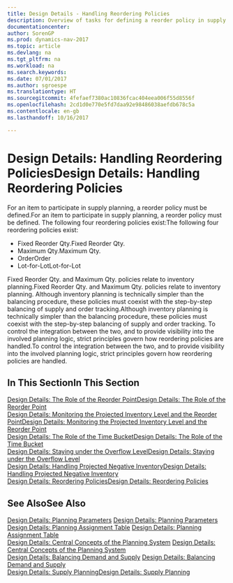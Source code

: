 ```yaml
---
title: Design Details - Handling Reordering Policies
description: Overview of tasks for defining a reorder policy in supply planning.
documentationcenter: 
author: SorenGP
ms.prod: dynamics-nav-2017
ms.topic: article
ms.devlang: na
ms.tgt_pltfrm: na
ms.workload: na
ms.search.keywords: 
ms.date: 07/01/2017
ms.author: sgroespe
ms.translationtype: HT
ms.sourcegitcommit: 4fefaef7380ac10836fcac404eea006f55d8556f
ms.openlocfilehash: 2cd1d0e770e5fd7daa92e98486038aefdb678c5a
ms.contentlocale: en-gb
ms.lasthandoff: 10/16/2017

---
```

# <a name="design-details-handling-reordering-policies"></a><span data-ttu-id="9747a-103">Design Details: Handling Reordering Policies</span><span class="sxs-lookup"><span data-stu-id="9747a-103">Design Details: Handling Reordering Policies</span></span>
<span data-ttu-id="9747a-104">For an item to participate in supply planning, a reorder policy must be defined.</span><span class="sxs-lookup"><span data-stu-id="9747a-104">For an item to participate in supply planning, a reorder policy must be defined.</span></span> <span data-ttu-id="9747a-105">The following four reordering policies exist:</span><span class="sxs-lookup"><span data-stu-id="9747a-105">The following four reordering policies exist:</span></span>  
  
* <span data-ttu-id="9747a-106">Fixed Reorder Qty.</span><span class="sxs-lookup"><span data-stu-id="9747a-106">Fixed Reorder Qty.</span></span>  
* <span data-ttu-id="9747a-107">Maximum Qty.</span><span class="sxs-lookup"><span data-stu-id="9747a-107">Maximum Qty.</span></span>  
* <span data-ttu-id="9747a-108">Order</span><span class="sxs-lookup"><span data-stu-id="9747a-108">Order</span></span>  
* <span data-ttu-id="9747a-109">Lot-for-Lot</span><span class="sxs-lookup"><span data-stu-id="9747a-109">Lot-for-Lot</span></span>  
  
<span data-ttu-id="9747a-110">Fixed Reorder Qty. and Maximum Qty. policies relate to inventory planning.</span><span class="sxs-lookup"><span data-stu-id="9747a-110">Fixed Reorder Qty. and Maximum Qty. policies relate to inventory planning.</span></span> <span data-ttu-id="9747a-111">Although inventory planning is technically simpler than the balancing procedure, these policies must coexist with the step-by-step balancing of supply and order tracking.</span><span class="sxs-lookup"><span data-stu-id="9747a-111">Although inventory planning is technically simpler than the balancing procedure, these policies must coexist with the step-by-step balancing of supply and order tracking.</span></span> <span data-ttu-id="9747a-112">To control the integration between the two, and to provide visibility into the involved planning logic, strict principles govern how reordering policies are handled.</span><span class="sxs-lookup"><span data-stu-id="9747a-112">To control the integration between the two, and to provide visibility into the involved planning logic, strict principles govern how reordering policies are handled.</span></span>  
  
## <a name="in-this-section"></a><span data-ttu-id="9747a-113">In This Section</span><span class="sxs-lookup"><span data-stu-id="9747a-113">In This Section</span></span>  
[<span data-ttu-id="9747a-114">Design Details: The Role of the Reorder Point</span><span class="sxs-lookup"><span data-stu-id="9747a-114">Design Details: The Role of the Reorder Point</span></span>](design-details-the-role-of-the-reorder-point.md)  
[<span data-ttu-id="9747a-115">Design Details: Monitoring the Projected Inventory Level and the Reorder Point</span><span class="sxs-lookup"><span data-stu-id="9747a-115">Design Details: Monitoring the Projected Inventory Level and the Reorder Point</span></span>](design-details-monitoring-the-projected-inventory-level-and-the-reorder-point.md)  
[<span data-ttu-id="9747a-116">Design Details: The Role of the Time Bucket</span><span class="sxs-lookup"><span data-stu-id="9747a-116">Design Details: The Role of the Time Bucket</span></span>](design-details-the-role-of-the-time-bucket.md)  
[<span data-ttu-id="9747a-117">Design Details: Staying under the Overflow Level</span><span class="sxs-lookup"><span data-stu-id="9747a-117">Design Details: Staying under the Overflow Level</span></span>](design-details-staying-under-the-overflow-level.md)  
[<span data-ttu-id="9747a-118">Design Details: Handling Projected Negative Inventory</span><span class="sxs-lookup"><span data-stu-id="9747a-118">Design Details: Handling Projected Negative Inventory</span></span>](design-details-handling-projected-negative-inventory.md)  
[<span data-ttu-id="9747a-119">Design Details: Reordering Policies</span><span class="sxs-lookup"><span data-stu-id="9747a-119">Design Details: Reordering Policies</span></span>](design-details-reordering-policies.md)  
  
## <a name="see-also"></a><span data-ttu-id="9747a-120">See Also</span><span class="sxs-lookup"><span data-stu-id="9747a-120">See Also</span></span>  
<span data-ttu-id="9747a-121">[Design Details: Planning Parameters](design-details-planning-parameters.md) </span><span class="sxs-lookup"><span data-stu-id="9747a-121">[Design Details: Planning Parameters](design-details-planning-parameters.md) </span></span>  
<span data-ttu-id="9747a-122">[Design Details: Planning Assignment Table](design-details-planning-assignment-table.md) </span><span class="sxs-lookup"><span data-stu-id="9747a-122">[Design Details: Planning Assignment Table](design-details-planning-assignment-table.md) </span></span>  
<span data-ttu-id="9747a-123">[Design Details: Central Concepts of the Planning System](design-details-central-concepts-of-the-planning-system.md) </span><span class="sxs-lookup"><span data-stu-id="9747a-123">[Design Details: Central Concepts of the Planning System](design-details-central-concepts-of-the-planning-system.md) </span></span>  
<span data-ttu-id="9747a-124">[Design Details: Balancing Demand and Supply](design-details-balancing-demand-and-supply.md) </span><span class="sxs-lookup"><span data-stu-id="9747a-124">[Design Details: Balancing Demand and Supply](design-details-balancing-demand-and-supply.md) </span></span>  
[<span data-ttu-id="9747a-125">Design Details: Supply Planning</span><span class="sxs-lookup"><span data-stu-id="9747a-125">Design Details: Supply Planning</span></span>](design-details-supply-planning.md)
